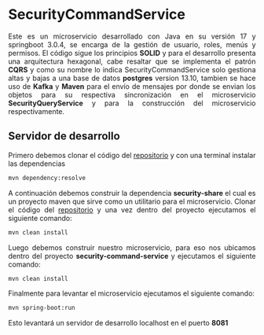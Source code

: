 # SecurityCommandService

<p style='text-align: justify;'> Este es un microservicio desarrollado con Java en su versión 17 y springboot 3.0.4, se encarga de la gestión de usuario, roles, menús y permisos. El código sigue los principios <b>SOLID</b> y para el desarrollo presenta una arquitectura hexagonal, cabe resaltar que se implementa el patrón <b>CQRS</b> y como su nombre lo indica SecurityCommandService solo gestiona altas y bajas a una base de datos <b>postgres</b> version 13.10, tambien se hace uso de <b>Kafka</b> y <b>Maven</b> para el envío de mensajes por donde se envian los objetos para su respectiva sincronización en el microservicio <b>SecurityQueryService</b> y para la construcción del microservicio respectivamente. </p>

## Servidor de desarrollo

<p style='text-align: justify;'> Primero debemos clonar el código del <a href="https://github.com/microservices-java-cqrs/security-command-service">repositorio</a> y con una terminal instalar las dependencias</p>

```sh
mvn dependency:resolve
```

<p style='text-align: justify;'> A continuación debemos construir la dependencia <b>security-share</b> el cual es un proyecto maven que sirve como un utilitario para el microservicio. Clonar el código del <a href="https://github.com/microservices-java-cqrs/security-share">repositorio</a> y una vez dentro del proyecto ejecutamos el siguiente comando: </p>

```sh
mvn clean install
```

<p style='text-align: justify;'> Luego debemos construir nuestro microservicio, para eso nos ubicamos dentro del proyecto <b>security-command-service</b> y ejecutamos el siguiente comando:</p> 

```sh
mvn clean install
```

<p style='text-align: justify;'> Finalmente para levantar el microservicio ejecutamos el siguiente comando:</p>

```sh
mvn spring-boot:run
```

<p style='text-align: justify;'> Esto levantará un servidor de desarrollo localhost en el puerto <b>8081</b> </p> 